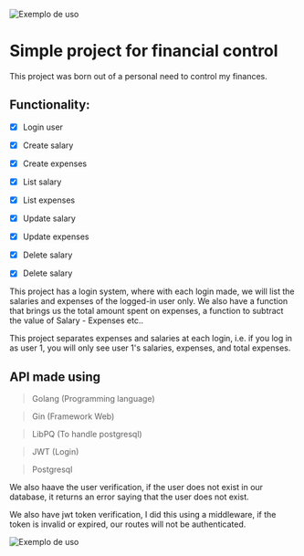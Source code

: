 ![Exemplo de uso](http://g.recordit.co/kerLONSUni.gif)

# Simple project for financial control

<p>This project was born out of a personal need to control my finances.</p>

## Functionality: 
- [x] Login user

- [x] Create salary

- [x] Create expenses

- [x] List salary

- [x] List expenses

- [x] Update salary

- [x] Update expenses

- [x] Delete salary

- [x] Delete salary

<p>This project has a login system, where with each login made, we will list the salaries and expenses of the logged-in user only. We also have a function that brings us the total amount spent on expenses, a function to subtract the value of Salary - Expenses etc..</p>

<p>This project separates expenses and salaries at each login, i.e. if you log in as user 1, you will only see user 1's salaries, expenses, and total expenses.</p>

## API made using
> Golang (Programming language)

> Gin (Framework Web)

> LibPQ (To handle postgresql)

> JWT (Login)

> Postgresql 

<p>We also haave the user verification, if the user does not exist in our database, it returns an error saying that the user does not exist.</p>

<p>
We also have jwt token verification, I did this using a middleware, if the token is invalid or expired, our routes will not be authenticated.</p>

![Exemplo de uso](http://g.recordit.co/kerLONSUni.gif)


